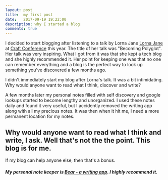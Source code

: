 ```yaml
---
layout: post
title:  my first post
date:   2017-09-19 19:22:00
description: why I started a blog
comments: true
---
```

I decided to start blogging after listening to a talk by Lorna Jane <a href="https://lornajane.net/">Lorna Jane</a> at <a href="https://craft-conf.com/">Craft Conference</a> this year. The title of her talk was "Becoming Polyglot". Her talk was very inspiring. What I got from it was that she kept a tech blog and she highly recommended it. Her point for keeping one was that no one can remember everything and a blog is the perfect way to look up something you've discovered a few months ago. 

I didn't immediately start my blog after Lorna's talk. It was a bit intimidating. Why would anyone want to read what I think, discover and write? 

A few months later my personal notes filled with self discovery and google lookups started to become lengthy and unorganized. I used these notes daily and found it very useful, but I accidently removed the writing app along with all my precious notes. It was then when it hit me, I need a more permanent location for my notes. 

## Why would anyone want to read what I think and write, I ask. Well that's not the the point. This blog is for me. 


If my blog can help anyone else, then that's a bonus.

##### My personal note keeper is <a href="http://www.bear-writer.com/">Bear - a writing app</a>. I highly recommend it. 
